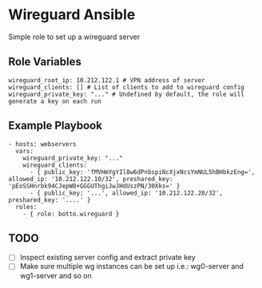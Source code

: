 # Wireguard Ansible

Simple role to set up a wireguard server

## Role Variables
    wireguard_root_ip: 10.212.122.1 # VPN address of server
    wireguard_clients: [] # List of clients to add to wireguard config
    wireguard_private_key: "..." # Undefined by default, the role will generate a key on each run


## Example Playbook

    - hosts: webservers
      vars:
        wireguard_private_key: "..."
        wireguard_clients:
          - { public_key: 'fMVHmYgYIl8w6dPnbspiNcXjxNcsYmNUL5hBHbkzEng=', allowed_ip: '10.212.122.10/32', preshared_key: 'pEoSSHnrbk94CJepW8+GGGUThgiJwJHdUszPN/30Xks=' }
          - { public_key: '...', allowed_ip: '10.212.122.20/32', preshared_key: '....' }
      roles:
        - { role: botto.wireguard }

## TODO
- [ ] Inspect existing server config and extract private key
- [ ] Make sure multiple wg instances can be set up i.e.: wg0-server and wg1-server and so on
